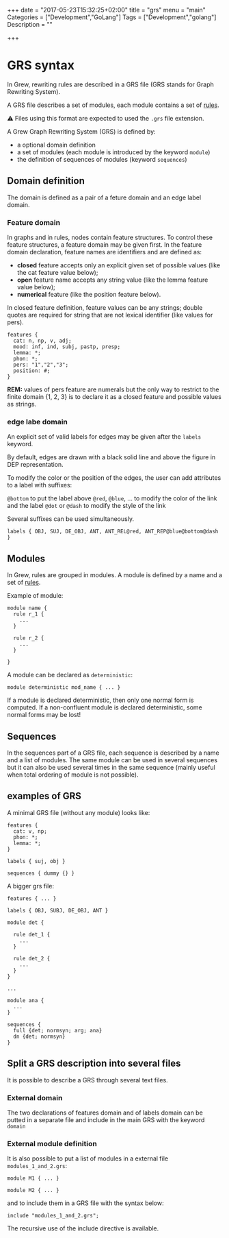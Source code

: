 +++
date = "2017-05-23T15:32:25+02:00"
title = "grs"
menu = "main"
Categories = ["Development","GoLang"]
Tags = ["Development","golang"]
Description = ""

+++

# GRS syntax

In Grew, rewriting rules are described in a GRS file (GRS stands for Graph Rewriting System).

A GRS file describes a set of modules, each module contains a set of [rules](../rule).

:warning: Files using this format are expected to used the `.grs` file extension.


A Grew Graph Rewriting System (GRS) is defined by:

  * a optional domain definition
  * a set of modules (each module is introduced by the keyword `module`)
  * the definition of sequences of modules (keyword `sequences`)

## Domain definition
The domain is defined as a pair of a feture domain and an edge label domain.

### Feature domain
In graphs and in rules, nodes contain feature structures.
To control these feature structures, a feature domain may be given first.
In the feature domain declaration, feature names are identifiers and are defined as:

  * **closed** feature accepts only an explicit given set of possible values (like the cat feature value below);
  * **open** feature name accepts any string value (like the lemma feature value below);
  * **numerical** feature (like the position feature below).

In closed feature definition, feature values can be any strings; double quotes are required for string that are not lexical identifier (like values for pers).

~~~grew
features {
  cat: n, np, v, adj;
  mood: inf, ind, subj, pastp, presp;
  lemma: *;
  phon: *;
  pers: "1","2","3";
  position: #;
}
~~~

**REM:** values of pers feature are numerals but the only way to restrict to the finite domain {1, 2, 3} is to declare it as a closed feature and possible values as strings.

### edge labe domain
An explicit set of valid labels for edges may be given after the `labels` keyword.

By default, edges are drawn with a black solid line and above the figure in DEP representation.

To modify the color or the position of the edges, the user can add attributes to a label with suffixes:

   `@bottom` to put the label above
   `@red`, `@blue`, … to modify the color of the link and the label
   `@dot` or `@dash` to modify the style of the link

Several suffixes can be used simultaneously.

~~~grew
labels { OBJ, SUJ, DE_OBJ, ANT, ANT_REL@red, ANT_REP@blue@bottom@dash }
~~~


## Modules

In Grew, rules are grouped in modules.
A module is defined by a name and a set of [rules](../rule).

Example of module:

~~~grew
module name {
  rule r_1 {
    ...
  }

  rule r_2 {
    ...
  }

}
~~~

A module can be declared as `deterministic`:

~~~grew
module deterministic mod_name { ... }
~~~

If a module is declared deterministic, then only one normal form is computed.
If a non-confluent module is declared deterministic, some normal forms may be lost!

## Sequences

In the sequences part of a GRS file, each sequence is described by a name and a list of modules.
The same module can be used in several sequences but it can also be used several times in the same sequence
(mainly useful when total ordering of module is not possible).

## examples of GRS
A minimal GRS file (without any module) looks like:

~~~grew
features {
  cat: v, np;
  phon: *;
  lemma: *;
}

labels { suj, obj }

sequences { dummy {} }
~~~

A bigger grs file:
~~~grew
features { ... }

labels { OBJ, SUBJ, DE_OBJ, ANT }

module det {

  rule det_1 {
    ...
  }

  rule det_2 {
    ...
  }
}

...

module ana {
  ...
}

sequences {
  full {det; normsyn; arg; ana}  
  dn {det; normsyn}
}
~~~


## Split a GRS description into several files

It is possible to describe a GRS through several text files.

### External domain

The two declarations of features domain and of labels domain can be putted in a separate file and include in the main GRS with the keyword `domain`

### External module definition
It is also possible to put a list of modules in a external file `modules_1_and_2.grs`:

~~~grew
module M1 { ... }

module M2 { ... }
~~~

and to include them in a GRS file with the syntax below:

~~~grew
include "modules_1_and_2.grs";
~~~
The recursive use of the include directive is available.